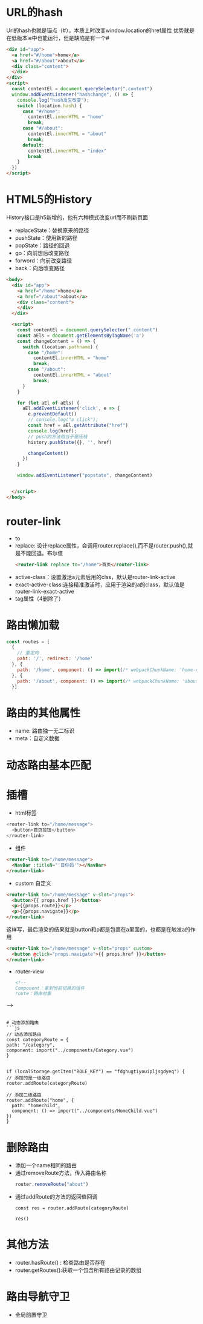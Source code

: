 # URL的hash
Url的hash也就是锚点（#），本质上时改变window.location的href属性
优势就是在低版本ie中也能运行，但是缺陷是有一个#
```html
<div id="app">
  <a href="#/home">home</a>
  <a href="#/about">about</a>
  <div class="content">
  </div>
</div>
<script>
  const contentEl = document.querySelector(".content")
  window.addEventListener("hashchange", () => {
    console.log("hash发生改变");
    switch (location.hash) {
      case "#/home":
        contentEl.innerHTML = "home"
        break;
      case "#/about":
        contentEl.innerHTML = "about"
        break;
      default:
        contentEl.innerHTML = "index"
        break
    }
  })
</script>
```

# HTML5的History
History接口是h5新增的，他有六种模式改变url而不刷新页面
- replaceState：替换原来的路径
- pushState：使用新的路径
- popState：路径的回退
- go：向前想后改变路径
- forword：向前改变路径
- back：向后改变路径

```html
<body>
  <div id="app">
    <a href="/home">home</a>
    <a href="/about">about</a>
    <div class="content">
    </div>
  </div>

  <script>
    const contentEl = document.querySelector(".content")
    const aEls = document.getElementsByTagName('a')
    const changeContent = () => {
      switch (location.pathname) {
        case "/home":
          contentEl.innerHTML = "home"
          break;
        case "/about":
          contentEl.innerHTML = "about"
          break;
      }
    }

    for (let aEl of aEls) {
      aEl.addEventListener('click', e => {
        e.preventDefault()
        // console.log("a click");
        const href = aEl.getAttribute("href")
        console.log(href);
        // push的方法相当于是压栈
        history.pushState({}, '', href)

        changeContent()
      })
    }

    window.addEventListener("popstate", changeContent)


  </script>
</body>
```

# router-link
- to
- replace: 设计replace属性，会调用router.replace(),而不是router.push(),就是不能回退。布尔值
  ```html
  <router-link replace to="/home">首页</router-link>
  ```
- active-class：设置激活a元素后用的clss，默认是router-link-active
- exact-active-class:连接精准激活时，应用于渲染的a的class，默认值是router-link-exact-active
- tag属性（4删除了）

# 路由懒加载
```js
const routes = [
  {
    // 重定向
    paht: '/', redirect: '/home'
  }, {
    path: '/home', component: () => import(/* webpackChunkName: 'home-chunk' */"../pages/Home.vue")
  }, {
    path: '/about', component: () => import(/* webpackChunkName: 'about-chunk' */"../pages/About.vue")
  }]
```

# 路由的其他属性
- name: 路由独一无二标识
- meta：自定义数据

# 动态路由基本匹配

# 插槽

- html标签
```js
<router-link to="/home/message">
  <button>首页按钮</button>
</router-link>
```

- 组件
```html
<router-link to="/home/message">
  <NavBar :titleN="'日你妈'"></NavBar>
</router-link>
```

- custom 自定义
```html
<router-link to="/home/message" v-slot="props">
  <button>{{ props.href }}</button>
  <p>{{props.route}}</p>
  <p>{{props.navigate}}</p>
</router-link>
```
这样写，最后渲染的结果就是button和p都是包裹在a里面的，也都是在触发a的作用
```html
<router-link to="/home/message" v-slot="props" custom>
  <button @click="props.navigate">{{ props.href }}</button>
</router-link>
```

- router-view
  ```html
  <!-- 
  Component：拿到当前切换的组件
  route：路由对象
 -->
  <router-view v-slot="props">
    <transition name="yun">
      <keep-alive>
        <component :is="props.Component"></component>
      </keep-alive>
    </transition>
  </router-view>
  ```

# 动态添加路由
```js
// 动态添加路由
const categoryRoute = {
  path: "/category",
  component: import("../components/Category.vue")
}


if (localStorage.getItem("ROLE_KEY") == "fdghugtiyouipljsgdyeq") {
  // 添加的是一级路由
  router.addRoute(categoryRoute)

  // 添加二级路由
  router.addRoute("home", {
    path: "homechild",
    component: () => import("../components/HomeChild.vue")
  })
}
```

# 删除路由
- 添加一个name相同的路由
- 通过removeRoute方法，传入路由名称
  ```js
  router.removeRoute("about")
  ```
- 通过addRoute的方法的返回值回调
  ```JS
  const res = router.addRoute(categoryRoute)

  res()
  ```

# 其他方法
- router.hasRoute() : 检查路由是否存在
- router.getRoutes():获取一个包含所有路由记录的数组

# 路由导航守卫
- 全局前置守卫